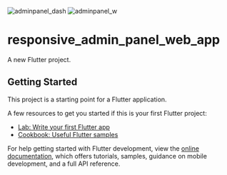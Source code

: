 ![adminpanel_dash](https://user-images.githubusercontent.com/72456817/215351331-6cef931a-f250-4f74-bcfa-7ee5e3b45b6e.jpeg)
![adminpanel_w](https://user-images.githubusercontent.com/72456817/215351337-a066e48b-1cda-437b-92b8-3f2519b5e1f3.jpeg)


# responsive_admin_panel_web_app

A new Flutter project.

## Getting Started

This project is a starting point for a Flutter application.

A few resources to get you started if this is your first Flutter project:

- [Lab: Write your first Flutter app](https://docs.flutter.dev/get-started/codelab)
- [Cookbook: Useful Flutter samples](https://docs.flutter.dev/cookbook)

For help getting started with Flutter development, view the
[online documentation](https://docs.flutter.dev/), which offers tutorials,
samples, guidance on mobile development, and a full API reference.
